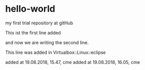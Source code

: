 # hello-world
my first trial repository at gitHub

This ist the first line added

and now we are writing the second line.

This line was added in Virtualbox::Linux::eclipse

added at 19.08.2018, 15.47, cme
added at 19.08.2018, 16.05, cme
